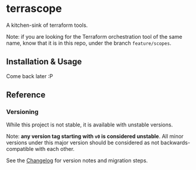 # terrascope

A kitchen-sink of terraform tools.

Note: if you are looking for the Terraform orchestration tool of the same name, know that it is in this repo, under the branch `feature/scopes`.

## Installation & Usage

Come back later :P

## Reference

### Versioning

While this project is not stable, it is available with unstable versions.

Note: **any version tag starting with `v0` is considered unstable**. All minor
versions under this major version should be considered as not
backwards-compatible with each other.

See the [Changelog](./CHANGELOG.md) for version notes and migration steps.
